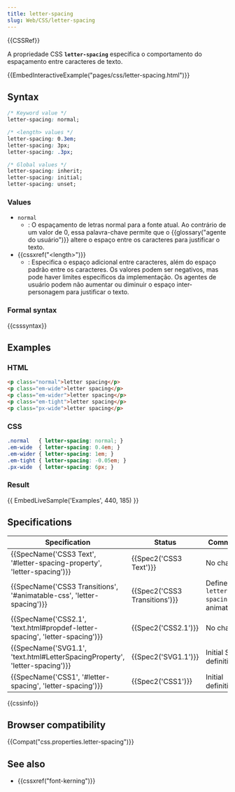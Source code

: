 ```yaml
---
title: letter-spacing
slug: Web/CSS/letter-spacing
---
```


{{CSSRef}}

A propriedade CSS **`letter-spacing`** específica o comportamento do espaçamento entre caracteres de texto.

{{EmbedInteractiveExample("pages/css/letter-spacing.html")}}

## Syntax

```css
/* Keyword value */
letter-spacing: normal;

/* <length> values */
letter-spacing: 0.3em;
letter-spacing: 3px;
letter-spacing: .3px;

/* Global values */
letter-spacing: inherit;
letter-spacing: initial;
letter-spacing: unset;
```

### Values

- `normal`
  - : O espaçamento de letras normal para a fonte atual. Ao contrário de um valor de 0, essa palavra-chave permite que o {{glossary("agente do usuário")}} altere o espaço entre os caracteres para justificar o texto.
- {{cssxref("&lt;length&gt;")}}
  - : Especifica o espaço adicional entre caracteres, além do espaço padrão entre os caracteres. Os valores podem ser negativos, mas pode haver limites específicos da implementação. Os agentes de usuário podem não aumentar ou diminuir o espaço inter-personagem para justificar o texto.

### Formal syntax

{{csssyntax}}

## Examples

### HTML

```html
<p class="normal">letter spacing</p>
<p class="em-wide">letter spacing</p>
<p class="em-wider">letter spacing</p>
<p class="em-tight">letter spacing</p>
<p class="px-wide">letter spacing</p>
```

### CSS

```css
.normal   { letter-spacing: normal; }
.em-wide  { letter-spacing: 0.4em; }
.em-wider { letter-spacing: 1em; }
.em-tight { letter-spacing: -0.05em; }
.px-wide  { letter-spacing: 6px; }
```

### Result

{{ EmbedLiveSample('Examples', 440, 185) }}

## Specifications

| Specification                                                                                        | Status                                   | Comment                                 |
| ---------------------------------------------------------------------------------------------------- | ---------------------------------------- | --------------------------------------- |
| {{SpecName('CSS3 Text', '#letter-spacing-property', 'letter-spacing')}}     | {{Spec2('CSS3 Text')}}             | No change.                              |
| {{SpecName('CSS3 Transitions', '#animatable-css', 'letter-spacing')}}         | {{Spec2('CSS3 Transitions')}} | Defines `letter-spacing` as animatable. |
| {{SpecName('CSS2.1', 'text.html#propdef-letter-spacing', 'letter-spacing')}} | {{Spec2('CSS2.1')}}                 | No change.                              |
| {{SpecName('SVG1.1', 'text.html#LetterSpacingProperty', 'letter-spacing')}} | {{Spec2('SVG1.1')}}                 | Initial SVG definition.                 |
| {{SpecName('CSS1', '#letter-spacing', 'letter-spacing')}}                         | {{Spec2('CSS1')}}                 | Initial definition.                     |

{{cssinfo}}

## Browser compatibility

{{Compat("css.properties.letter-spacing")}}

## See also

- {{cssxref("font-kerning")}}
